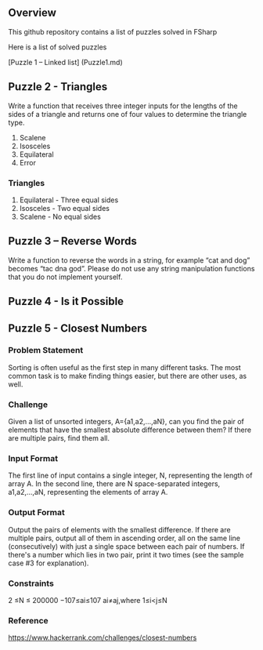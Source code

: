 ## Overview
This github repository contains a list of puzzles solved in FSharp

Here is a list of solved puzzles

[Puzzle 1 – Linked list] (Puzzle1.md)

## Puzzle 2 - Triangles

Write a function that receives three integer inputs for the lengths of the sides of a triangle and returns one of four values to determine the triangle type.

1. Scalene
2. Isosceles
3. Equilateral
4. Error

### Triangles

1. Equilateral - Three equal sides
2. Isosceles - Two equal sides
3. Scalene - No equal sides

## Puzzle 3 – Reverse Words

Write a function to reverse the words in a string, for example “cat and dog” becomes “tac dna god”.
Please do not use any string manipulation functions that you do not implement yourself.

## Puzzle 4 - Is it Possible

## Puzzle 5 - Closest Numbers

### Problem Statement

Sorting is often useful as the first step in many different tasks. The most common task is to make finding things easier, but there are other uses, as well.

### Challenge 
Given a list of unsorted integers, A={a1,a2,…,aN}, can you find the pair of elements that have the smallest absolute difference between them? If there are multiple pairs, find them all.

### Input Format 
The first line of input contains a single integer, N, representing the length of array A. 
In the second line, there are N space-separated integers, a1,a2,…,aN, representing the elements of array A.

### Output Format 
Output the pairs of elements with the smallest difference. If there are multiple pairs, output all of them in ascending order, all on the same line (consecutively) with just a single space between each pair of numbers. If there's a number which lies in two pair, print it two times (see the sample case #3 for explanation).

### Constraints

2 ≤N ≤ 200000
−107≤ai≤107
ai≠aj,where 1≤i<j≤N

### Reference
https://www.hackerrank.com/challenges/closest-numbers

